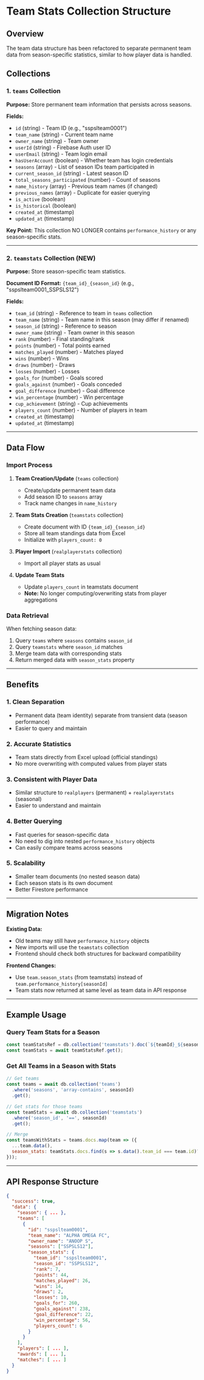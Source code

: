 # Team Stats Collection Structure

## Overview
The team data structure has been refactored to separate permanent team data from season-specific statistics, similar to how player data is handled.

## Collections

### 1. `teams` Collection
**Purpose:** Store permanent team information that persists across seasons.

**Fields:**
- `id` (string) - Team ID (e.g., "sspslteam0001")
- `team_name` (string) - Current team name
- `owner_name` (string) - Team owner
- `userId` (string) - Firebase Auth user ID
- `userEmail` (string) - Team login email
- `hasUserAccount` (boolean) - Whether team has login credentials
- `seasons` (array) - List of season IDs team participated in
- `current_season_id` (string) - Latest season ID
- `total_seasons_participated` (number) - Count of seasons
- `name_history` (array) - Previous team names (if changed)
- `previous_names` (array) - Duplicate for easier querying
- `is_active` (boolean)
- `is_historical` (boolean)
- `created_at` (timestamp)
- `updated_at` (timestamp)

**Key Point:** This collection NO LONGER contains `performance_history` or any season-specific stats.

---

### 2. `teamstats` Collection (NEW)
**Purpose:** Store season-specific team statistics.

**Document ID Format:** `{team_id}_{season_id}` (e.g., "sspslteam0001_SSPSLS12")

**Fields:**
- `team_id` (string) - Reference to team in `teams` collection
- `team_name` (string) - Team name in this season (may differ if renamed)
- `season_id` (string) - Reference to season
- `owner_name` (string) - Team owner in this season
- `rank` (number) - Final standing/rank
- `points` (number) - Total points earned
- `matches_played` (number) - Matches played
- `wins` (number) - Wins
- `draws` (number) - Draws
- `losses` (number) - Losses
- `goals_for` (number) - Goals scored
- `goals_against` (number) - Goals conceded
- `goal_difference` (number) - Goal difference
- `win_percentage` (number) - Win percentage
- `cup_achievement` (string) - Cup achievements
- `players_count` (number) - Number of players in team
- `created_at` (timestamp)
- `updated_at` (timestamp)

---

## Data Flow

### Import Process
1. **Team Creation/Update** (`teams` collection)
   - Create/update permanent team data
   - Add season ID to `seasons` array
   - Track name changes in `name_history`

2. **Team Stats Creation** (`teamstats` collection)
   - Create document with ID `{team_id}_{season_id}`
   - Store all team standings data from Excel
   - Initialize with `players_count: 0`

3. **Player Import** (`realplayerstats` collection)
   - Import all player stats as usual

4. **Update Team Stats**
   - Update `players_count` in teamstats document
   - **Note:** No longer computing/overwriting stats from player aggregations

### Data Retrieval
When fetching season data:
1. Query `teams` where `seasons` contains `season_id`
2. Query `teamstats` where `season_id` matches
3. Merge team data with corresponding stats
4. Return merged data with `season_stats` property

---

## Benefits

### 1. **Clean Separation**
- Permanent data (team identity) separate from transient data (season performance)
- Easier to query and maintain

### 2. **Accurate Statistics**
- Team stats directly from Excel upload (official standings)
- No more overwriting with computed values from player stats

### 3. **Consistent with Player Data**
- Similar structure to `realplayers` (permanent) + `realplayerstats` (seasonal)
- Easier to understand and maintain

### 4. **Better Querying**
- Fast queries for season-specific data
- No need to dig into nested `performance_history` objects
- Can easily compare teams across seasons

### 5. **Scalability**
- Smaller team documents (no nested season data)
- Each season stats is its own document
- Better Firestore performance

---

## Migration Notes

**Existing Data:** 
- Old teams may still have `performance_history` objects
- New imports will use the `teamstats` collection
- Frontend should check both structures for backward compatibility

**Frontend Changes:**
- Use `team.season_stats` (from teamstats) instead of `team.performance_history[seasonId]`
- Team stats now returned at same level as team data in API response

---

## Example Usage

### Query Team Stats for a Season
```javascript
const teamStatsRef = db.collection('teamstats').doc(`${teamId}_${seasonId}`);
const teamStats = await teamStatsRef.get();
```

### Get All Teams in a Season with Stats
```javascript
// Get teams
const teams = await db.collection('teams')
  .where('seasons', 'array-contains', seasonId)
  .get();

// Get stats for those teams
const teamStats = await db.collection('teamstats')
  .where('season_id', '==', seasonId)
  .get();

// Merge
const teamsWithStats = teams.docs.map(team => ({
  ...team.data(),
  season_stats: teamStats.docs.find(s => s.data().team_id === team.id)?.data()
}));
```

---

## API Response Structure

```json
{
  "success": true,
  "data": {
    "season": { ... },
    "teams": [
      {
        "id": "sspslteam0001",
        "team_name": "ALPHA OMEGA FC",
        "owner_name": "ANOOP S",
        "seasons": ["SSPSLS12"],
        "season_stats": {
          "team_id": "sspslteam0001",
          "season_id": "SSPSLS12",
          "rank": 7,
          "points": 44,
          "matches_played": 26,
          "wins": 14,
          "draws": 2,
          "losses": 10,
          "goals_for": 260,
          "goals_against": 238,
          "goal_difference": 22,
          "win_percentage": 56,
          "players_count": 6
        }
      }
    ],
    "players": [ ... ],
    "awards": [ ... ],
    "matches": [ ... ]
  }
}
```
